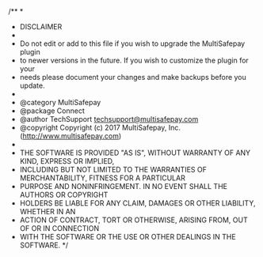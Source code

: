 /**
*
* DISCLAIMER
*
* Do not edit or add to this file if you wish to upgrade the MultiSafepay plugin
* to newer versions in the future. If you wish to customize the plugin for your
* needs please document your changes and make backups before you update.
*
* @category MultiSafepay
* @package Connect
* @author TechSupport <techsupport@multisafepay.com>
* @copyright Copyright (c) 2017 MultiSafepay, Inc. (http://www.multisafepay.com)
*
* THE SOFTWARE IS PROVIDED "AS IS", WITHOUT WARRANTY OF ANY KIND, EXPRESS OR IMPLIED,
* INCLUDING BUT NOT LIMITED TO THE WARRANTIES OF MERCHANTABILITY, FITNESS FOR A PARTICULAR
* PURPOSE AND NONINFRINGEMENT. IN NO EVENT SHALL THE AUTHORS OR COPYRIGHT
* HOLDERS BE LIABLE FOR ANY CLAIM, DAMAGES OR OTHER LIABILITY, WHETHER IN AN
* ACTION OF CONTRACT, TORT OR OTHERWISE, ARISING FROM, OUT OF OR IN CONNECTION
* WITH THE SOFTWARE OR THE USE OR OTHER DEALINGS IN THE SOFTWARE.
*/